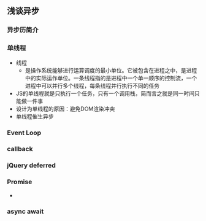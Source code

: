 ## 浅谈异步

### 异步历简介


### 单线程
- 线程
    - 是操作系统能够进行运算调度的最小单位。它被包含在进程之中，是进程中的实际运作单位。一条线程指的是进程中一个单一顺序的控制流，一个进程中可以并行多个线程，每条线程并行执行不同的任务
- JS的单线程就是只执行一个任务，只有一个调用栈，简而言之就是同一时间只能做一件事
- 设计为单线程的原因：避免DOM渲染冲突
- 单线程催生异步

### Event Loop

### callback

### jQuery deferred

### Promise

-  


### async await


